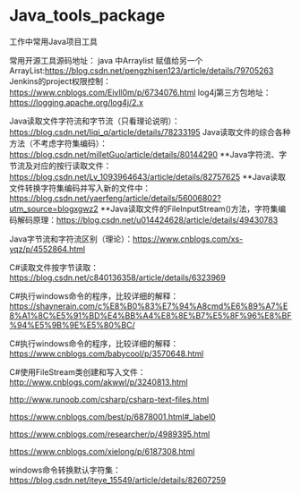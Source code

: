# Java_tools_package
工作中常用Java项目工具

常用开源工具源码地址：
java 中Arraylist 赋值给另一个 ArrayList:https://blog.csdn.net/pengzhisen123/article/details/79705263
Jenkins的project权限控制：https://www.cnblogs.com/Eivll0m/p/6734076.html
log4j第三方包地址：https://logging.apache.org/log4j/2.x

Java读取文件字符流和字节流（只看理论说明）：https://blog.csdn.net/liqi_q/article/details/78233195
Java读取文件的综合各种方法（不考虑字符集编码）：https://blog.csdn.net/milletGuo/article/details/80144290
**Java字符流、字节流及对应的按行读取文件：https://blog.csdn.net/Lv_1093964643/article/details/82757625
**Java读取文件转换字符集编码并写入新的文件中：https://blog.csdn.net/yaerfeng/article/details/56006802?utm_source=blogxgwz2
**Java读取文件的FileInputStream()方法，字符集编码解码原理：https://blog.csdn.net/u014424628/article/details/49430783

Java字节流和字符流区别（理论）：https://www.cnblogs.com/xs-yqz/p/4552864.html

C#读取文件按字节读取：https://blog.csdn.net/c840136358/article/details/6323969

C#执行windows命令的程序，比较详细的解释：https://shaynerain.com/c%E8%B0%83%E7%94%A8cmd%E6%89%A7%E8%A1%8C%E5%91%BD%E4%BB%A4%E8%8E%B7%E5%8F%96%E8%BF%94%E5%9B%9E%E5%80%BC/

C#执行windows命令的程序，比较详细的解释：https://www.cnblogs.com/babycool/p/3570648.html

C#使用FileStream类创建和写入文件：http://www.cnblogs.com/akwwl/p/3240813.html


http://www.runoob.com/csharp/csharp-text-files.html

https://www.cnblogs.com/best/p/6878001.html#_label0

https://www.cnblogs.com/researcher/p/4989395.html

https://www.cnblogs.com/xielong/p/6187308.html


windows命令转换默认字符集：https://blog.csdn.net/iteye_15549/article/details/82607259
